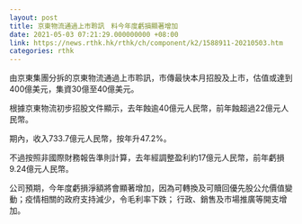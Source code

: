 ```yaml
---
layout: post
title: 京東物流通過上市聆訊　料今年度虧損顯著增加
date: 2021-05-03 07:21:29.000000000 +08:00
link: https://news.rthk.hk/rthk/ch/component/k2/1588911-20210503.htm
categories: rthk
---
```


由京東集團分拆的京東物流通過上市聆訊，市傳最快本月招股及上市，估值或達到400億美元，集資30億至40億美元。

根據京東物流初步招股文件顯示，去年蝕逾40億元人民幣，前年蝕超過22億元人民幣。

期內，收入733.7億元人民幣，按年升47.2%。

不過按照非國際財務報告準則計算，去年經調整盈利約17億元人民幣，前年虧損9.24億元人民幣。

公司預期，今年度虧損淨額將會顯著增加，因為可轉換及可贖回優先股公允價值變動；疫情相關的政府支持減少，令毛利率下跌； 行政、銷售及市場推廣等開支增加。

